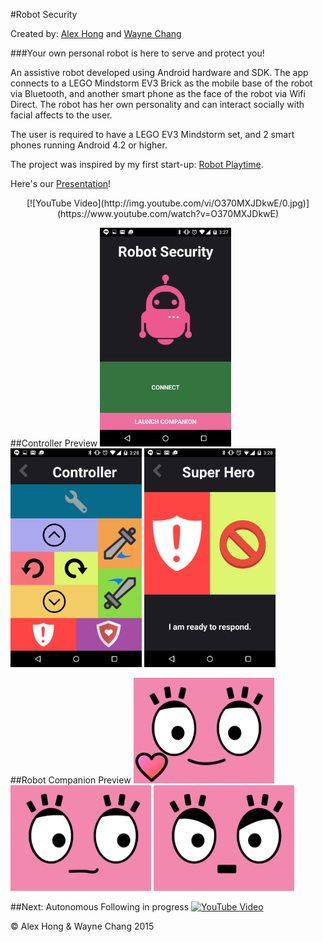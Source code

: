 #Robot Security

Created by: [Alex Hong](http://thealexhong.github.io) and [Wayne Chang](https://www.linkedin.com/pub/wayne-wei-hao-chang/24/b45/881)

###Your own personal robot is here to serve and protect you!

An assistive robot developed using Android hardware and SDK. The app connects to a LEGO Mindstorm EV3 Brick as the mobile base of the robot via Bluetooth, and another smart phone as the face of the robot via Wifi Direct. The robot has her own personality and can interact socially with facial affects to the user.

The user is required to have a LEGO EV3 Mindstorm set, and 2 smart phones running Android 4.2 or higher.

The project was inspired by my first start-up: [Robot Playtime](http://robotplaytime.com).

Here's our [Presentation](https://thealexhong.github.io/companion)!

<center>[![YouTube Video](http://img.youtube.com/vi/O370MXJDkwE/0.jpg)](https://www.youtube.com/watch?v=O370MXJDkwE)</center>

##Controller Preview
<img src="https://github.com/thealexhong/companion/blob/master/Screenshots/home.png" alt="home" height="350px">
<img src="https://github.com/thealexhong/companion/blob/master/Screenshots/controller.png" alt="controller" height="350px">
<img src="https://github.com/thealexhong/companion/blob/master/Screenshots/superhero.png" alt="superhero" height="350px">


##Robot Companion Preview
<img src="https://github.com/thealexhong/companion/blob/master/RobotSecurity/app/src/main/res/drawable/deedee_like.png" alt="like" width="225px">
<img src="https://github.com/thealexhong/companion/blob/master/RobotSecurity/app/src/main/res/drawable/deedee_right.png" alt="right" width="225px">
<img src="https://github.com/thealexhong/companion/blob/master/RobotSecurity/app/src/main/res/drawable/deedee_angry.png" alt="angry" width="225px">

##Next: Autonomous Following in progress
[![YouTube Video](http://img.youtube.com/vi/j0LHZ7SE1L4/0.jpg)](http://www.youtube.com/watch?v=j0LHZ7SE1L4)

&copy; Alex Hong & Wayne Chang 2015
